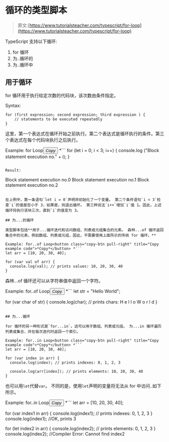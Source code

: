 # 循环的类型脚本

> 原文:[https://www.tutorialsteacher.com/typescript/for-loop](https://www.tutorialsteacher.com/typescript/for-loop)

TypeScript 支持以下循环:

1.  for 循环
2.  为..循环的
3.  为..循环中

## 用于循环

for 循环用于执行给定次数的代码块，该次数由条件指定。

Syntax:

```
for (first expression; second expression; third expression ) {
    // statements to be executed repeatedly
}

```

这里，第一个表达式在循环开始之前执行。第二个表达式是循环执行的条件。第三个表达式在每个代码块执行之后执行。

Example: for Loop<button class="copy-btn pull-right" title="Copy example code">*Copy*</button> *```
for (let i = 0; i < 3; i++) {
  console.log ("Block statement execution no." + i);
} 
```

Result:

```
Block statement execution no.0
Block statement execution no.1
Block statement execution no.2

```

在上例中，第一条语句`let i = 0`声明并初始化了一个变量。 第二个条件语句`i < 3`检查`i`的值是否小于 3，如果是，则退出循环。 第三种说法`i++`增加`i`值 1。因此，上述循环将执行该块三次，直到`i`的值变为 3。

## 为...的循环

类型脚本包括**用于...循环迭代和访问数组、列表或元组集合的元素。 森林...of 循环返回集合中的元素，例如数组、列表或元组，因此，不需要使用上面所示的传统 for 循环。**

Example: for..of Loop<button class="copy-btn pull-right" title="Copy example code">*Copy*</button> *```
let arr = [10, 20, 30, 40];

for (var val of arr) {
  console.log(val); // prints values: 10, 20, 30, 40
} 
```

森林...of 循环还可以从字符串值中返回一个字符。

Example: for..of Loop<button class="copy-btn pull-right" title="Copy example code">*Copy*</button> *```
let str = "Hello World";

for (var char of str) {
  console.log(char); // prints chars: H e l l o  W o r l d
} 
```

## 为...循环

for 循环的另一种形式是`for...in`。这可以用于数组、列表或元组。 为...in 循环遍历列表或集合，并在每次迭代时返回一个索引。

Example: for..in Loop<button class="copy-btn pull-right" title="Copy example code">*Copy*</button> *```
let arr = [10, 20, 30, 40];

for (var index in arr) {
  console.log(index); // prints indexes: 0, 1, 2, 3

  console.log(arr[index]); // prints elements: 10, 20, 30, 40
} 
```

也可以用`let`代替`var`。 不同的是，使用`let`声明的变量将无法从 for 中访问..如下所示。

Example: for..in Loop<button class="copy-btn pull-right" title="Copy example code">*Copy*</button> *```
let arr = [10, 20, 30, 40];

for (var index1 in arr) {
  console.log(index1); // prints indexes: 0, 1, 2, 3
}
console.log(index1); //OK, prints 3 

for (let index2 in arr) {
  console.log(index2); // prints elements: 0, 1, 2, 3
}
console.log(index2); //Compiler Error: Cannot find index2 
```*****